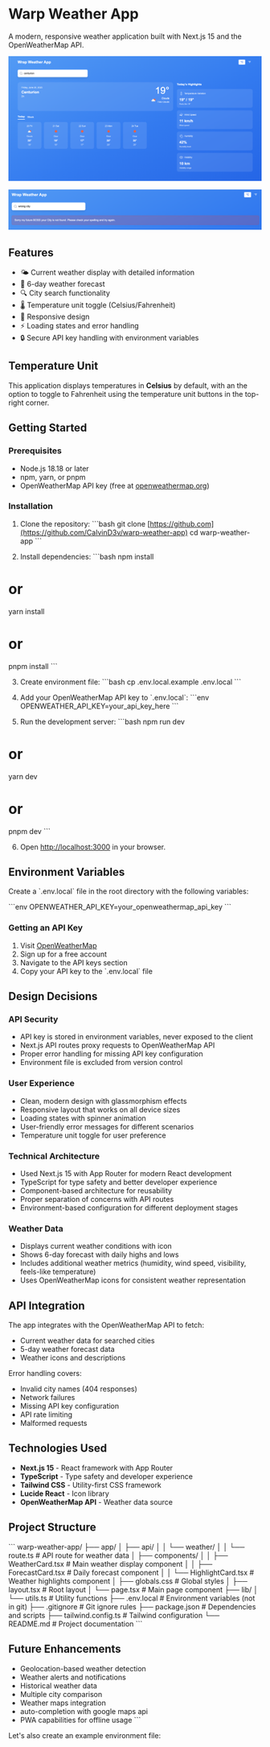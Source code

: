 # Warp Weather App

A modern, responsive weather application built with Next.js 15 and the OpenWeatherMap API.

![App Screenshot](Screenshot_app.png)

![App Screenshot](Screenshot_error.png)

## Features

- 🌤️ Current weather display with detailed information
- 📅 6-day weather forecast
- 🔍 City search functionality
- 🌡️ Temperature unit toggle (Celsius/Fahrenheit)
- 📱 Responsive design
- ⚡ Loading states and error handling
- 🔒 Secure API key handling with environment variables

## Temperature Unit

This application displays temperatures in **Celsius** by default, with an the option to toggle to Fahrenheit using the temperature unit buttons in the top-right corner.

## Getting Started

### Prerequisites

- Node.js 18.18 or later
- npm, yarn, or pnpm
- OpenWeatherMap API key (free at [openweathermap.org](https://openweathermap.org/api))

### Installation

1. Clone the repository:
   \`\`\`bash
   git clone [https://github.com](https://github.com/CalvinD3v/warp-weather-app)
   cd warp-weather-app
   \`\`\`

2. Install dependencies:
   \`\`\`bash
   npm install
# or
yarn install
# or
pnpm install
\`\`\`

3. Create environment file:
   \`\`\`bash
   cp .env.local.example .env.local
   \`\`\`

4. Add your OpenWeatherMap API key to \`.env.local\`:
   \`\`\`env
   OPENWEATHER_API_KEY=your_api_key_here
   \`\`\`

5. Run the development server:
   \`\`\`bash
   npm run dev
# or
yarn dev
# or
pnpm dev
\`\`\`

6. Open [http://localhost:3000](http://localhost:3000) in your browser.

## Environment Variables

Create a \`.env.local\` file in the root directory with the following variables:

\`\`\`env
OPENWEATHER_API_KEY=your_openweathermap_api_key
\`\`\`

### Getting an API Key

1. Visit [OpenWeatherMap](https://openweathermap.org/api)
2. Sign up for a free account
3. Navigate to the API keys section
4. Copy your API key to the \`.env.local\` file

## Design Decisions

### API Security
- API key is stored in environment variables, never exposed to the client
- Next.js API routes proxy requests to OpenWeatherMap API
- Proper error handling for missing API key configuration
- Environment file is excluded from version control

### User Experience
- Clean, modern design with glassmorphism effects
- Responsive layout that works on all device sizes
- Loading states with spinner animation
- User-friendly error messages for different scenarios
- Temperature unit toggle for user preference

### Technical Architecture
- Used Next.js 15 with App Router for modern React development
- TypeScript for type safety and better developer experience
- Component-based architecture for reusability
- Proper separation of concerns with API routes
- Environment-based configuration for different deployment stages

### Weather Data
- Displays current weather conditions with icon
- Shows 6-day forecast with daily highs and lows
- Includes additional weather metrics (humidity, wind speed, visibility, feels-like temperature)
- Uses OpenWeatherMap icons for consistent weather representation

## API Integration

The app integrates with the OpenWeatherMap API to fetch:
- Current weather data for searched cities
- 5-day weather forecast data
- Weather icons and descriptions

Error handling covers:
- Invalid city names (404 responses)
- Network failures
- Missing API key configuration
- API rate limiting
- Malformed requests

## Technologies Used

- **Next.js 15** - React framework with App Router
- **TypeScript** - Type safety and developer experience
- **Tailwind CSS** - Utility-first CSS framework
- **Lucide React** - Icon library
- **OpenWeatherMap API** - Weather data source

## Project Structure

\`\`\`
warp-weather-app/
├── app/
│   ├── api/
│   │   └── weather/
│   │       └── route.ts          # API route for weather data
│   ├── components/
│   │   ├── WeatherCard.tsx       # Main weather display component
│   │   ├── ForecastCard.tsx      # Daily forecast component
│   │   └── HighlightCard.tsx     # Weather highlights component
│   ├── globals.css               # Global styles
│   ├── layout.tsx               # Root layout
│   └── page.tsx                 # Main page component
├── lib/
│   └── utils.ts                 # Utility functions
├── .env.local                   # Environment variables (not in git)
├── .gitignore                   # Git ignore rules
├── package.json                 # Dependencies and scripts
├── tailwind.config.ts           # Tailwind configuration
└── README.md                    # Project documentation
\`\`\`


## Future Enhancements

- Geolocation-based weather detection
- Weather alerts and notifications
- Historical weather data
- Multiple city comparison
- Weather maps integration
- auto-completion with google maps api
- PWA capabilities for offline usage
  \`\`\`

Let's also create an example environment file: